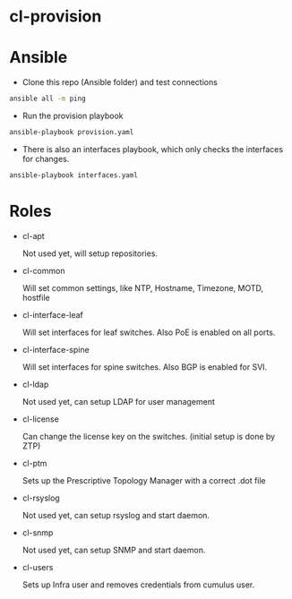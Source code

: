 # cl-provision

# Ansible
- Clone this repo (Ansible folder) and test connections
```bash
ansible all -m ping
```
- Run the provision playbook
```bash
ansible-playbook provision.yaml
```
- There is also an interfaces playbook, which only checks the interfaces for changes.
```bash
ansible-playbook interfaces.yaml
```

# Roles
- cl-apt

  Not used yet, will setup repositories.

- cl-common

  Will set common settings, like NTP, Hostname, Timezone, MOTD, hostfile

- cl-interface-leaf

  Will set interfaces for leaf switches. Also PoE is enabled on all ports.

- cl-interface-spine

  Will set interfaces for spine switches. Also BGP is enabled for SVI.

- cl-ldap

  Not used yet, can setup LDAP for user management

- cl-license

  Can change the license key on the switches. (initial setup is done by ZTP)

- cl-ptm

  Sets up the Prescriptive Topology Manager with a correct .dot file

- cl-rsyslog

  Not used yet, can setup rsyslog and start daemon.

- cl-snmp

  Not used yet, can setup SNMP and start daemon.

- cl-users

  Sets up Infra user and removes credentials from cumulus user.
